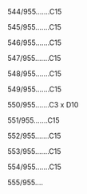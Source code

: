 544/955.......C15 


545/955.......C15 


546/955.......C15 


547/955.......C15 


548/955.......C15 


549/955.......C15 


550/955.......C3 x D10 


551/955.......C15 


552/955.......C15 


553/955.......C15 


554/955.......C15 


555/955.... 


